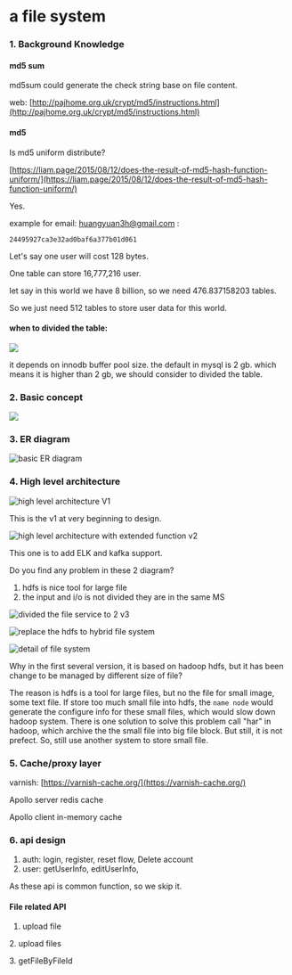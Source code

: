 # a file system

### 1. Background Knowledge

#### md5 sum

md5sum could generate the check string base on file content.

web: [http://pajhome.org.uk/crypt/md5/instructions.html](http://pajhome.org.uk/crypt/md5/instructions.html)



#### md5&#x20;

Is md5 uniform distribute?

[https://liam.page/2015/08/12/does-the-result-of-md5-hash-function-uniform/](https://liam.page/2015/08/12/does-the-result-of-md5-hash-function-uniform/)

Yes.



example for email: huangyuan3h@gmail.com :

```
24495927ca3e32ad0baf6a377b01d061
```

Let's say one user will cost 128 bytes.

One table can store 16,777,216 user.

let say in this world we have 8 billion, so we need 476.837158203 tables.

So we just need 512 tables to store user data for this world.



#### when to divided the table:

![](<.gitbook/assets/image (10) (1).png>)

it depends on innodb buffer pool size. the default in mysql is 2 gb. which means it is higher than 2 gb, we should consider to divided the table.





### 2. Basic concept

![](<.gitbook/assets/image (8) (1).png>)





### 3. ER diagram

![basic ER diagram](<.gitbook/assets/image (2) (1).png>)

### 4. High level architecture

![high level architecture V1](<.gitbook/assets/image (4) (1).png>)

This is the v1 at very beginning to design.&#x20;

![high level architecture with extended function v2](<.gitbook/assets/image (7).png>)

This one is to add ELK and kafka support.



Do you find any problem in these 2 diagram?

1. hdfs is nice tool for large file
2. the input and i/o is not divided they are in the same MS

![divided the file service to 2 v3](<.gitbook/assets/image (1).png>)



![replace the hdfs to hybrid file system](<.gitbook/assets/image (3) (1).png>)



![detail of file system](<.gitbook/assets/image (5) (1).png>)

Why in the first several version, it is based on hadoop hdfs, but it has been change to be managed by different size of file?

The reason is hdfs is a tool for large files, but no the file for small image, some text file. If store too much small file into hdfs, the `name node` would generate the configure info for these small files, which would slow down hadoop system.  There is one solution to solve this problem call "har" in hadoop, which archive the the small file into big file block. But still, it is not prefect. So, still use another system to store small file.

### 5. Cache/proxy layer

varnish: [https://varnish-cache.org/](https://varnish-cache.org/)

Apollo server redis cache

Apollo client in-memory cache



### 6. api design&#x20;



1. auth: login, register, reset flow, Delete account
2. user: getUserInfo, editUserInfo,

As these api is common function, so we skip it.

#### File related API

1. upload file







2\. upload files







3\. getFileByFileId



